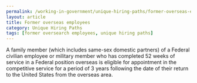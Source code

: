 ```yaml
---
permalink: /working-in-government/unique-hiring-paths/former-overseas-employees/
layout: article
title: Former overseas employees
category: Unique Hiring Paths
tags: [former oversearch employees, unique hiring paths]
---
```


A family member (which includes same-sex domestic partners) of a Federal civilian employee or military member who has completed 52 weeks of service in a Federal position overseas is eligible for appointment in the competitive service for a period of 3 years following the date of their return to the United States from the overseas area.
